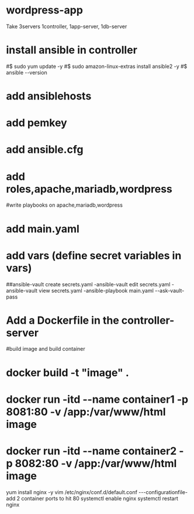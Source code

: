 # wordpress-app
Take 3servers 1controller, 1app-server, 1db-server
# install ansible in controller
#$ sudo yum update -y
#$ sudo amazon-linux-extras install ansible2 -y
#$ ansible --version

# add ansiblehosts
# add pemkey
# add ansible.cfg
# add roles,apache,mariadb,wordpress
#write playbooks on apache,mariadb,wordpress
# add main.yaml

# add vars (define secret variables in vars)
##ansible-vault create secrets.yaml
 -ansible-vault edit secrets.yaml
 -ansible-vault view secrets.yaml
 -ansible-playbook main.yaml --ask-vault-pass

# Add a Dockerfile in the controller-server
#build image and build container
# docker build -t "image" .
# docker run -itd --name container1 -p 8081:80 -v /app:/var/www/html image
# docker run -itd --name container2 -p 8082:80 -v /app:/var/www/html image

yum install nginx -y
vim /etc/nginx/conf.d/default.conf  ---configurationfile-add 2 container ports to hit 80
systemctl enable nginx
systemctl restart nginx
